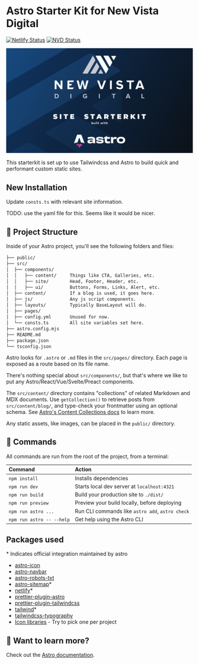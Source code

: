 # Astro Starter Kit for New Vista Digital

[![Netlify Status](https://api.netlify.com/api/v1/badges/8a58c02e-2733-4c2d-9ac7-4049f486f600/deploy-status)](https://app.netlify.com/sites/avalanche-hardwood-floors/deploys)
[![NVD Status](https://img.shields.io/badge/NVD_Starterkit-1.0.0_beta-blue)](https://github.com/NewVistaDigital/astro-starterkit)

![Starterkit Image](public/new-vista-digital-starterkit.jpg)

This starterkit is set up to use Tailwindcss and Astro to build quick and performant custom static sites.
## New Installation

Update `consts.ts` with relevant site information.

TODO: use the yaml file for this. Seems like it would be nicer.

## 🚀 Project Structure

Inside of your Astro project, you'll see the following folders and files:

```text
├── public/
├── src/
│  ├── components/
│  │   ├── content/     Things like CTA, Galleries, etc.
│  │   ├── site/        Head, Footer, Header, etc.
│  │   ├── ui/          Buttons, Forms, Links, Alert, etc.
│  ├── content/         If a blog is used, it goes here.
│  ├── js/              Any js script components.
│  ├── layouts/         Typically BaseLayout will do.
│  ├── pages/
│  ├── config.yml       Unused for now.
│  └── consts.ts        All site variables set here.
├── astro.config.mjs
├── README.md
├── package.json
└── tsconfig.json
```

Astro looks for `.astro` or `.md` files in the `src/pages/` directory. Each page is exposed as a route based on its file name.

There's nothing special about `src/components/`, but that's where we like to put any Astro/React/Vue/Svelte/Preact components.

The `src/content/` directory contains "collections" of related Markdown and MDX documents. Use `getCollection()` to retrieve posts from `src/content/blog/`, and type-check your frontmatter using an optional schema. See [Astro's Content Collections docs](https://docs.astro.build/en/guides/content-collections/) to learn more.

Any static assets, like images, can be placed in the `public/` directory.

## 🧞 Commands

All commands are run from the root of the project, from a terminal:

| Command                   | Action                                           |
| :------------------------ | :----------------------------------------------- |
| `npm install`             | Installs dependencies                            |
| `npm run dev`             | Starts local dev server at `localhost:4321`      |
| `npm run build`           | Build your production site to `./dist/`          |
| `npm run preview`         | Preview your build locally, before deploying     |
| `npm run astro ...`       | Run CLI commands like `astro add`, `astro check` |
| `npm run astro -- --help` | Get help using the Astro CLI                     |

## Packages used

\* Indicates official integration maintained by astro

- [astro-icon](https://github.com/natemoo-re/astro-icon)
- [astro-navbar](https://github.com/surjithctly/astro-navbar)
- [astro-robots-txt](https://github.com/alextim/astro-lib/tree/main/packages/astro-robots-txt#readme)
- [astro-sitemap](https://docs.astro.build/en/guides/integrations-guide/sitemap/)\*
- [netlify](https://docs.astro.build/en/guides/integrations-guide/netlify/)\*
- [prettier-plugin-astro](https://github.com/withastro/prettier-plugin-astro)
- [prettier-plugin-tailwindcss](https://github.com/tailwindlabs/prettier-plugin-tailwindcss)
- [tailwind](https://docs.astro.build/en/guides/integrations-guide/tailwind/)\*
- [tailwindcss-typography](https://github.com/tailwindlabs/tailwindcss-typography)
- [Icon libraries](https://iconify.design/) - Try to pick one per project

## 👀 Want to learn more?

Check out the [Astro documentation](https://docs.astro.build).

